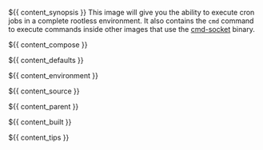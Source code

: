 ${{ content_synopsis }} This image will give you the ability to execute cron jobs in a complete rootless environment. It also contains the ```cmd``` command to execute commands inside other images that use the [cmd-socket](https://github.com/11notes/go-cmd-socket) binary.

${{ content_compose }}

${{ content_defaults }}

${{ content_environment }}

${{ content_source }}

${{ content_parent }}

${{ content_built }}

${{ content_tips }}